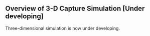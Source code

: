 ## Overview of 3-D Capture Simulation [Under developing]

Three-dimensional simulation is now under developing.